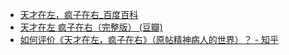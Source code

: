 - [天才在左，疯子在右_百度百科](https://baike.baidu.com/item/%E5%A4%A9%E6%89%8D%E5%9C%A8%E5%B7%A6%EF%BC%8C%E7%96%AF%E5%AD%90%E5%9C%A8%E5%8F%B3/18844283)
- [天才在左 疯子在右（完整版） (豆瓣)](https://book.douban.com/subject/26666472/)
- [如何评价《天才在左，疯子在右》（原帖精神病人的世界）？ - 知乎](https://www.zhihu.com/question/19811991)

